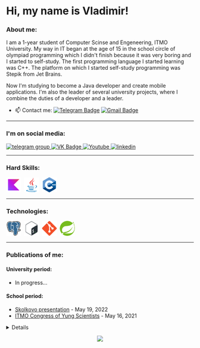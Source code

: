 # Hi, my name is Vladimir!

### About me:

I am a 1-year student of Computer Scinse and Engeneering, ITMO University. My way in IT began at the age of 15 in the school circle of olympiad programming which I didn't finish because it was very boring and I started to self-study. The first programming language I started learning was C++. The platform on which I started self-study programming was Stepik from Jet Brains.

Now I'm studying to become a Java developer and create mobile applications. I'm also the leader of several university projects, where I combine the duties of a developer and a leader.

- :mailbox: Contact me: [![Telegram Badge](https://img.shields.io/badge/-sendurpictures-blue?style=flat&logo=Telegram&logoColor=white)](https://t.me/sendurpictures) [![Gmail Badge](https://img.shields.io/badge/-Gmail-red?style=flat&logo=Gmail&logoColor=white)](mailto:vkarta6ev@gmail.com)

---

### I'm on social media:

<div id="badges">
    <a href="https://t.me/sendurpictures" target="_blank">
      <img src="https://cdn-icons-png.flaticon.com/512/2111/2111646.png" width="40" height="40" alt="telegram group" />
    </a>
    <a href="https://vk.com/kartashevvladimir" target="_blank">
      <img src="https://cdn-icons-png.flaticon.com/512/145/145813.png" width="40" height="40" alt="VK Badge"/>
    </a>
    <a href="https://www.youtube.com/channel/UCdeImr4JanUhIj-MNtPebCg" target="_blank">
      <img src="https://cdn-icons-png.flaticon.com/512/3670/3670147.png" width="40" height="40" alt="Youtube"/>
    </a>
    <a href="https://www.linkedin.com/in/vladimir-kartashev-358899220" target="_blank">
      <img src="https://cdn-icons-png.flaticon.com/512/2504/2504799.png" width="40" height="40" alt="linkedin" />
    </a>
 </div>
  
---

### Hard Skills:

<div>
  <img src="https://github.com/devicons/devicon/blob/master/icons/kotlin/kotlin-original.svg" title="git" alt="git" width="40" height="40"/>&nbsp
  <img src="https://github.com/devicons/devicon/blob/master/icons/java/java-original.svg" title="git" alt="git" width="40" height="40"/>&nbsp
  <img src="https://github.com/devicons/devicon/blob/master/icons/cplusplus/cplusplus-original.svg" title="git" alt="git" width="40" height="40"/>&nbsp
</div>

---

### Technologies:

<div>
    <img src="https://github.com/devicons/devicon/blob/master/icons/postgresql/postgresql-original.svg" title="git" alt="git" width="40" height="40"/>&nbsp
    <img src="https://github.com/devicons/devicon/blob/master/icons/bash/bash-original.svg" title="git" alt="git" width="40" height="40"/>&nbsp
    <img src="https://github.com/devicons/devicon/blob/master/icons/git/git-original.svg" title="git" alt="git" width="40" height="40"/>&nbsp
    <img src="https://github.com/devicons/devicon/blob/master/icons/spring/spring-original.svg" title="git" alt="git" width="40" height="40"/>&nbsp
</div>

---

### Publications of me:

#### University period:
* In progress...

#### School period:
* [Skolkovo presentation](http://gazpromschool.kg/%D1%81%D0%BA%D0%BE%D0%BB%D0%BA%D0%BE%D0%B2%D0%BE-%D0%BF%D1%80%D0%B5%D0%B7%D0%B5%D0%BD%D1%82%D0%B0%D1%86%D0%B8%D1%8F-%D0%BF%D1%80%D0%BE%D0%B5%D0%BA%D1%82%D0%BE%D0%B2/) - May 19, 2022
* [ITMO Congress of Yung Scientists](https://news.itmo.ru/ru/news/10319/) - May 16, 2021




<details>
    
### Courses taken:

| Course                                                            | Mark  | Completion date  |
| ----------------------------------------------------------------- | :---: | :--------------- |
| `stepik.org` Spring for beginners                                 |  ...  | in progress...   |
| `ITMO University` Information systems and databases (PostgreSQL)  |   A   | June 25, 2023    |
| `ITMO University` Programming (Java, JavaFX, JSON, XML, DB)       |   A   | June 28, 2023    |
| `ITMO University` Computer Scince (C++, RegExp, LaTeX)            |   B   | January 28, 2023 |
| `stepik.org` Introduction to Programming (C++)                    |   A   | July 10, 2022    |
| `stepik.org` Development of mobile apps for Android               |   A   | April 17, 2022   |
| `stepik.org` Data basics                                          |   A   | April 17, 2022   |
| `wayup.in` JAVASCRIPT, HTML, CSS : IMMERSION                      |   A   | 2021             |

---

### Codewars:

![codewars](https://www.codewars.com/users/colddirol/badges/large)

### GitHub statistics:

<table>
  <tr>
    <td>
      <img align="left" src="http://github-readme-streak-stats.herokuapp.com?user=ColdDirol&theme=dark&background=000000" alt="webDev's Github stats" />
    </td>
    <td>
      <img height="195px" align="right" alt="webDev's Github Languages" src="https://github-readme-stats-sigma-five.vercel.app/api/top-langs/?username=ColdDirol&layout=compact&theme=vision-friendly-dark" />
    </td>
  </tr>
</table>

</details>
    
<p align="center">
  <a href="https://github.com/ColdDirol">
    <img src="https://komarev.com/ghpvc/?username=ColdDirol&color=blue&style=flat)" />
  </a>
</p>
